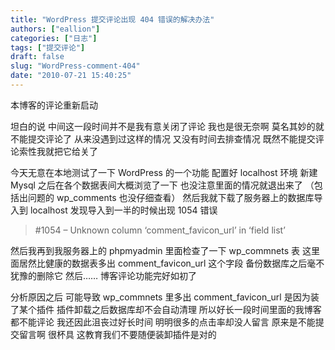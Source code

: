 ```yaml
---
title: "WordPress 提交评论出现 404 错误的解决办法"
authors: ["eallion"]
categories: ["日志"]
tags: ["提交评论"]
draft: false
slug: "WordPress-comment-404"
date: "2010-07-21 15:40:25"
---
```


本博客的评论重新启动

坦白的说
中间这一段时间并不是我有意关闭了评论
我也是很无奈啊
莫名其妙的就不能提交评论了
从来没遇到过这样的情况
又没有时间去排查情况
既然不能提交评论索性我就把它给关了

今天无意在本地测试了一下 WordPress 的一个功能
配置好 localhost 环境
新建 Mysql 之后在各个数据表间大概浏览了一下
也没注意里面的情况就退出来了
（包括出问题的 wp_comments 也没仔细查看）
然后我就下载了服务器上的数据库导入到 localhost
发现导入到一半的时候出现 1054 错误
<blockquote>#1054 – Unknown column ‘comment_favicon_url’ in ‘field list’
</blockquote>
然后我再到我服务器上的 phpmyadmin 里面检查了一下 wp_commnets 表
这里面居然比健康的数据表多出 comment_favicon_url 这个字段
备份数据库之后毫不犹豫的删除它
然后……
博客评论功能完好如初了

分析原因之后
可能导致 wp_commnets 里多出 comment_favicon_url 是因为装了某个插件
插件卸载之后数据库却不会自动清理
所以好长一段时间里面的我博客都不能评论
我还因此沮丧过好长时间
明明很多的点击率却没人留言
原来是不能提交留言啊
很杯具
这教育我们不要随便装卸插件是对的
